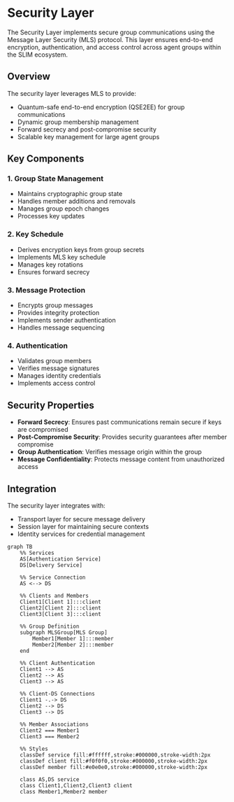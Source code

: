 # Security Layer

The Security Layer implements secure group communications using the Message Layer Security (MLS) protocol. This layer ensures end-to-end encryption, authentication, and access control across agent groups within the SLIM ecosystem.

## Overview

The security layer leverages MLS to provide:

- Quantum-safe end-to-end encryption (QSE2EE) for group communications
- Dynamic group membership management
- Forward secrecy and post-compromise security
- Scalable key management for large agent groups

## Key Components

### 1. Group State Management

- Maintains cryptographic group state
- Handles member additions and removals
- Manages group epoch changes
- Processes key updates

### 2. Key Schedule

- Derives encryption keys from group secrets
- Implements MLS key schedule
- Manages key rotations
- Ensures forward secrecy

### 3. Message Protection

- Encrypts group messages
- Provides integrity protection
- Implements sender authentication
- Handles message sequencing

### 4. Authentication

- Validates group members
- Verifies message signatures
- Manages identity credentials
- Implements access control

## Security Properties

- **Forward Secrecy**: Ensures past communications remain secure if keys are compromised
- **Post-Compromise Security**: Provides security guarantees after member compromise
- **Group Authentication**: Verifies message origin within the group
- **Message Confidentiality**: Protects message content from unauthorized access

## Integration

The security layer integrates with:

- Transport layer for secure message delivery
- Session layer for maintaining secure contexts
- Identity services for credential management

```mermaid
graph TB
    %% Services
    AS[Authentication Service]
    DS[Delivery Service]

    %% Service Connection
    AS <--> DS

    %% Clients and Members
    Client1[Client 1]:::client
    Client2[Client 2]:::client
    Client3[Client 3]:::client

    %% Group Definition
    subgraph MLSGroup[MLS Group]
        Member1[Member 1]:::member
        Member2[Member 2]:::member
    end

    %% Client Authentication
    Client1 --> AS
    Client2 --> AS
    Client3 --> AS

    %% Client-DS Connections
    Client1 -.-> DS
    Client2 --> DS
    Client3 --> DS

    %% Member Associations
    Client2 === Member1
    Client3 === Member2

    %% Styles
    classDef service fill:#ffffff,stroke:#000000,stroke-width:2px
    classDef client fill:#f0f0f0,stroke:#000000,stroke-width:2px
    classDef member fill:#e0e0e0,stroke:#000000,stroke-width:2px

    class AS,DS service
    class Client1,Client2,Client3 client
    class Member1,Member2 member
```